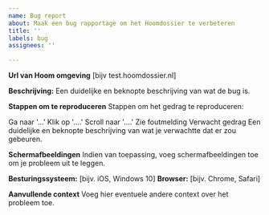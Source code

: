 ```yaml
---
name: Bug report
about: Maak een bug rapportage om het Hoomdossier te verbeteren
title: ''
labels: bug
assignees: ''

---
```


**Url van Hoom omgeving** [bijv test.hoomdossier.nl]

**Beschrijving:**
Een duidelijke en beknopte beschrijving van wat de bug is.

**Stappen om te reproduceren**
Stappen om het gedrag te reproduceren:

Ga naar '...'
Klik op '....'
Scroll naar '....'
Zie foutmelding
Verwacht gedrag
Een duidelijke en beknopte beschrijving van wat je verwachtte dat er zou gebeuren.

**Schermafbeeldingen**
Indien van toepassing, voeg schermafbeeldingen toe om je probleem uit te leggen.

**Besturingssysteem:** [bijv. iOS, Windows 10]
**Browser:** [bijv. Chrome, Safari]

**Aanvullende context**
Voeg hier eventuele andere context over het probleem toe.
